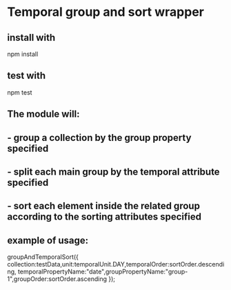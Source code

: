 # Temporal group and sort wrapper
## install with
npm install
## test with 
npm test

## The module will:
## - group a collection by the group property specified  
## - split each main group by the temporal attribute specified
## - sort each element inside the related group according to the sorting attributes specified

## example of usage: 
groupAndTemporalSort({
        collection:testData,unit:temporalUnit.DAY,temporalOrder:sortOrder.descending,
        temporalPropertyName:"date",groupPropertyName:"group-1",groupOrder:sortOrder.ascending
});  